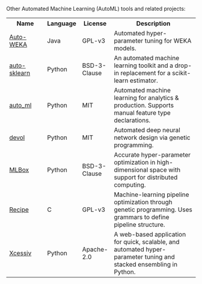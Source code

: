Other Automated Machine Learning (AutoML) tools and related projects:

<table>
<tr>
<th width="20%">Name</th>
<th width="15%">Language</th>
<th width="15%">License</th>
<th>Description</th>
</tr>
<tr>
<td><a href="http://www.cs.ubc.ca/labs/beta/Projects/autoweka/">Auto-WEKA</a></td>
<td>Java</td>
<td>GPL-v3</td>
<td>Automated hyper-parameter tuning for WEKA models.</td>
</tr>
<tr>
<td><a href="https://github.com/automl/auto-sklearn">auto-sklearn</a></td>
<td>Python</td>
<td>BSD-3-Clause</td>
<td>An automated machine learning toolkit and a drop-in replacement for a scikit-learn estimator.</td>
</tr>
<tr>
<td><a href="https://github.com/ClimbsRocks/auto_ml">auto_ml</a></td>
<td>Python</td>
<td>MIT</td>
<td>Automated machine learning for analytics & production. Supports manual feature type declarations.</td>
</tr>
<tr>
<td><a href="https://github.com/joeddav/devol">devol</a></td>
<td>Python</td>
<td>MIT</td>
<td>Automated deep neural network design via genetic programming.</td>
</tr>
<tr>
<td><a href="https://github.com/AxeldeRomblay/MLBox">MLBox</a></td>
<td>Python</td>
<td>BSD-3-Clause</td>
<td>Accurate hyper-parameter optimization in high-dimensional space with support for distributed computing.</td>
</tr>
<tr>
<td><a href="https://github.com/RecipeML/Recipe">Recipe</a></td>
<td>C</td>
<td>GPL-v3</td>
<td>Machine-learning pipeline optimization through genetic programming. Uses grammars to define pipeline structure.</td>
</tr>
<tr>
<td><a href="https://github.com/reiinakano/xcessiv">Xcessiv</a></td>
<td>Python</td>
<td>Apache-2.0</td>
<td>A web-based application for quick, scalable, and automated hyper-parameter tuning and stacked ensembling in Python.</td>
</tr>
</table>
